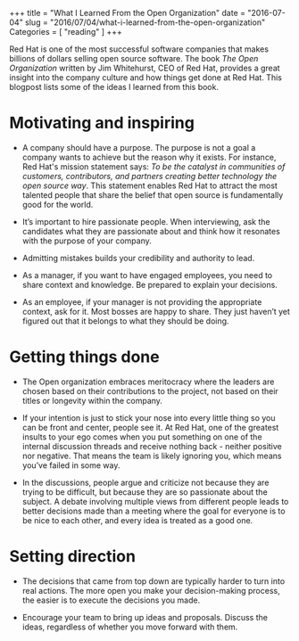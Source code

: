 +++
title = "What I Learned From the Open Organization"
date = "2016-07-04"
slug = "2016/07/04/what-i-learned-from-the-open-organization"
Categories = [ "reading" ]
+++

Red Hat is one of the most successful software companies that makes billions of dollars selling open source software. The book *The Open Organization* written by Jim Whitehurst, CEO of Red Hat, provides a great insight into the company culture and how things get done at Red Hat. This blogpost lists some of the ideas I learned from this book.

<!--more-->

# Motivating and inspiring

*  A company should have a purpose. The purpose is not a goal a company wants to achieve but the reason why it exists. For instance, Red Hat's mission statement says: *To be the catalyst in communities of customers, contributors, and partners creating better technology the open source way*. This statement enables Red Hat to attract the most talented people that share the belief that open source is fundamentally good for the world.

* It’s important to hire passionate people. When interviewing, ask the candidates what they are passionate about and think how it resonates with the purpose of your company.

* Admitting mistakes builds your credibility and authority to lead.

* As a manager, if you want to have engaged employees, you need to share context and knowledge. Be prepared to explain your decisions.

* As an employee, if your manager is not providing the appropriate context, ask for it. Most bosses are happy to share. They just haven’t yet figured out that it belongs to what they should be doing.

# Getting things done

* The Open organization embraces meritocracy where the leaders are chosen based on their contributions to the project, not based on their titles or longevity within the company.

* If your intention is just to stick your nose into every little thing so you can be front and center, people see it. At Red Hat, one of the greatest insults to your ego comes when you put something on one of the internal discussion threads and receive nothing back - neither positive nor negative. That means the team is likely ignoring you, which means you’ve failed in some way.

* In the discussions, people argue and criticize not because they are trying to be difficult, but because they are so passionate about the subject. A debate involving multiple views from different people leads to better decisions made than a meeting where the goal for everyone is to be nice to each other, and every idea is treated as a good one.

# Setting direction

* The decisions that came from top down are typically harder to turn into real actions. The more open you make your decision-making process, the easier is to execute the decisions you made.

* Encourage your team to bring up ideas and proposals. Discuss the ideas, regardless of whether you move forward with them.
